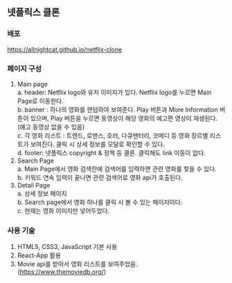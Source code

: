 ## 넷플릭스 클론

### 배포  
https://allnightcat.github.io/netflix-clone   
   
### 페이지 구성

1. Main page  
    a. header: Netflix logo와 유저 이미지가 있다. Netflix logo를 누르면 Main Page로 이동한다.  
    b. banner : 하나의 영화를 랜덤하여 보여준다. Play 버튼과 More Information 버튼이 있으며, Play 버튼을 누르면 동영상이 해당 영화의 예고편 영상이 재생된다. (예고 동영상 없을 수 있음)   
    c. 각 영화 리스트 : 트랜드, 로맨스, 호러, 다큐맨터리, 코메디 등 영화 장르별 리스트가 보여진다. 클릭 시 상세 정보를 모달로 확인할 수 있다.  
    d. footer: 넷플릭스 copyright & 정책 등 클론. 클릭해도 link 이동이 없다.  
2. Search Page    
    a. Main Page에서 영화 검색란에 검색어를 입력하면 관련 영화를 찾을 수 있다.  
    b. 키워드 연속 입력이 끝나면 관련 검색어로 영화 api가 호출된다.
3. Detail Page  
    a. 상세 정보 페이지  
    b. Search page에서 영화 하나를 클릭 시 볼 수 있는 페이지이다.  
    c. 현재는 영화 이미지만 넣어두었다. 

### 사용 기술
1. HTML5, CSS3, JavaScript 기본 사용
2. React-App 활용
3. Movie api를 받아서 영화 리스트를 보여주었음. (https://www.themoviedb.org/)
